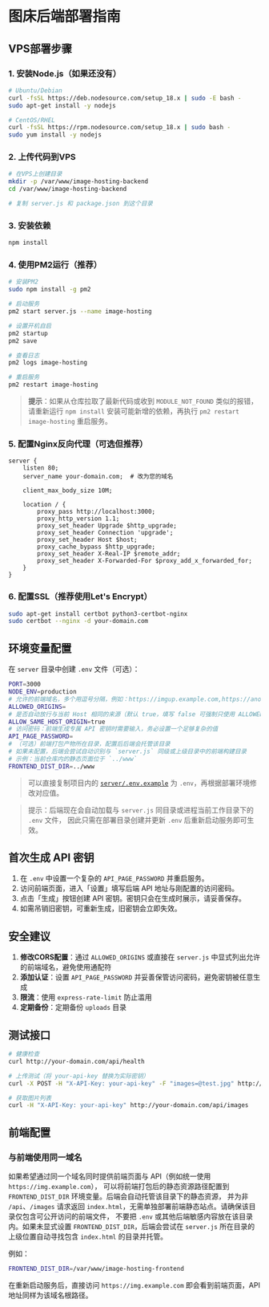 # 图床后端部署指南

## VPS部署步骤

### 1. 安装Node.js（如果还没有）
```bash
# Ubuntu/Debian
curl -fsSL https://deb.nodesource.com/setup_18.x | sudo -E bash -
sudo apt-get install -y nodejs

# CentOS/RHEL
curl -fsSL https://rpm.nodesource.com/setup_18.x | sudo bash -
sudo yum install -y nodejs
```

### 2. 上传代码到VPS
```bash
# 在VPS上创建目录
mkdir -p /var/www/image-hosting-backend
cd /var/www/image-hosting-backend

# 复制 server.js 和 package.json 到这个目录
```

### 3. 安装依赖
```bash
npm install
```

### 4. 使用PM2运行（推荐）
```bash
# 安装PM2
sudo npm install -g pm2

# 启动服务
pm2 start server.js --name image-hosting

# 设置开机自启
pm2 startup
pm2 save

# 查看日志
pm2 logs image-hosting

# 重启服务
pm2 restart image-hosting
```

> **提示**：如果从仓库拉取了最新代码或收到 `MODULE_NOT_FOUND` 类似的报错，请重新运行 `npm install` 安装可能新增的依赖，再执行 `pm2 restart image-hosting` 重启服务。

### 5. 配置Nginx反向代理（可选但推荐）
```nginx
server {
    listen 80;
    server_name your-domain.com;  # 改为您的域名

    client_max_body_size 10M;

    location / {
        proxy_pass http://localhost:3000;
        proxy_http_version 1.1;
        proxy_set_header Upgrade $http_upgrade;
        proxy_set_header Connection 'upgrade';
        proxy_set_header Host $host;
        proxy_cache_bypass $http_upgrade;
        proxy_set_header X-Real-IP $remote_addr;
        proxy_set_header X-Forwarded-For $proxy_add_x_forwarded_for;
    }
}
```

### 6. 配置SSL（推荐使用Let's Encrypt）
```bash
sudo apt-get install certbot python3-certbot-nginx
sudo certbot --nginx -d your-domain.com
```

## 环境变量配置

在 `server` 目录中创建 `.env` 文件（可选）：
```bash
PORT=3000
NODE_ENV=production
# 允许的前端域名，多个用逗号分隔，例如：https://imgup.example.com,https://another.example.com
ALLOWED_ORIGINS=
# 是否自动放行与当前 Host 相同的来源（默认 true，填写 false 可强制只使用 ALLOWED_ORIGINS 列表）
ALLOW_SAME_HOST_ORIGIN=true
# 访问密码：前端生成专属 API 密钥时需要输入，务必设置一个足够复杂的值
API_PAGE_PASSWORD=
# （可选）前端打包产物所在目录，配置后后端会托管该目录
# 如果未配置，后端会尝试自动识别与 `server.js` 同级或上级目录中的前端构建目录
# 示例：当前仓库内的静态页面位于 `../www`
FRONTEND_DIST_DIR=../www
```

> 可以直接复制项目内的 [`server/.env.example`](./.env.example) 为 `.env`，再根据部署环境修改对应值。

> 提示：后端现在会自动加载与 `server.js` 同目录或进程当前工作目录下的 `.env` 文件，
> 因此只需在部署目录创建并更新 `.env` 后重新启动服务即可生效。

## 首次生成 API 密钥

1. 在 `.env` 中设置一个复杂的 `API_PAGE_PASSWORD` 并重启服务。
2. 访问前端页面，进入「设置」填写后端 API 地址与刚配置的访问密码。
3. 点击「生成」按钮创建 API 密钥。密钥只会在生成时展示，请妥善保存。
4. 如需吊销旧密钥，可重新生成，旧密钥会立即失效。

## 安全建议

1. **修改CORS配置**：通过 `ALLOWED_ORIGINS` 或直接在 `server.js` 中显式列出允许的前端域名，避免使用通配符
2. **添加认证**：设置 `API_PAGE_PASSWORD` 并妥善保管访问密码，避免密钥被任意生成
3. **限流**：使用 `express-rate-limit` 防止滥用
4. **定期备份**：定期备份 `uploads` 目录

## 测试接口

```bash
# 健康检查
curl http://your-domain.com/api/health

# 上传测试（将 your-api-key 替换为实际密钥）
curl -X POST -H "X-API-Key: your-api-key" -F "images=@test.jpg" http://your-domain.com/api/upload

# 获取图片列表
curl -H "X-API-Key: your-api-key" http://your-domain.com/api/images
```

## 前端配置

### 与前端使用同一域名

如果希望通过同一个域名同时提供前端页面与 API（例如统一使用 `https://img.example.com`），
可以将前端打包后的静态资源路径配置到 `FRONTEND_DIST_DIR` 环境变量。后端会自动托管该目录下的静态资源，
并为非 `/api`、`/images` 请求返回 `index.html`，无需单独部署前端静态站点。请确保该目录仅包含可公开访问的前端文件，
不要把 `.env` 或其他后端敏感内容放在该目录内。如果未显式设置 `FRONTEND_DIST_DIR`，后端会尝试在 `server.js`
所在目录的上级位置自动寻找包含 `index.html` 的目录并托管。

例如：

```bash
FRONTEND_DIST_DIR=/var/www/image-hosting-frontend
```

在重新启动服务后，直接访问 `https://img.example.com` 即会看到前端页面，API 地址同样为该域名根路径。
